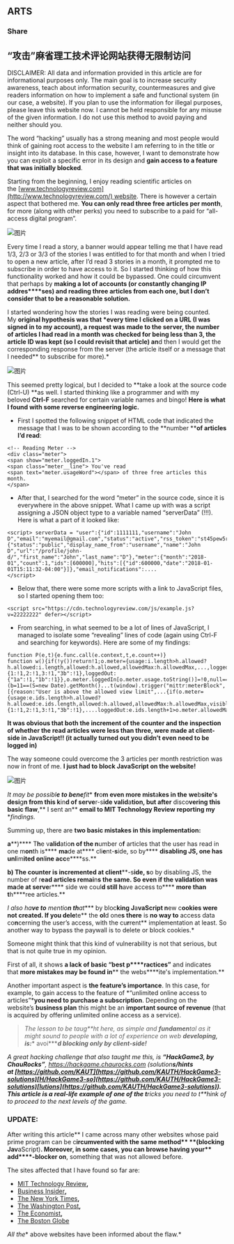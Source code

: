## ARTS

### Share

## “攻击”麻省理工技术评论网站获得无限制访问

DISCLAIMER: All data and information provided in this article are for informational purposes only. The main goal is to increase security awareness, teach about information security, countermeasures and give readers information on how to implement a safe and functional system (in our case, a website). If you plan to use the information for illegal purposes, please leave this website now. I cannot be held responsible for any misuse of the given information. I do not use this method to avoid paying and neither should you.

The word “hacking” usually has a strong meaning and most people would think of gaining root access to the website I am referring to in the title or insight into its database. In this case, however, I want to demonstrate how you can exploit a specific error in its design and **gain access to a feature that was initially blocked**.

Starting from the beginning, I enjoy reading scientific articles on the [www.technologyreview.com](http://www.technologyreview.com/) website. There is however a certain aspect that bothered me. **You can only read three free articles per month**, for more (along with other perks) you need to subscribe to a paid for “all-access digital program”.

![图片](https://uploader.shimo.im/f/NMZ6gm25uUsmrUNn.png!thumbnail)

Every time I read a story, a banner would appear telling me that I have read 1/3, 2/3 or 3/3 of the stories I was entitled to for that month and when I tried to open a new article, after I’d read 3 stories in a month, it prompted me to subscribe in order to have access to it. So I started thinking of how this functionality worked and how it could be bypassed. One could circumvent that perhaps by **making a lot of accounts **(or **constantly chan****gi****n****g**** I****P**** a****d****dres****ses**)** **and reading three articles from each one, but** I don’t consider that to be a reasonable solution.**

I started wondering how the stories I was reading were being counted. My **original hypothesis **was that *every time I clicked on a URL (I was signed in to my account), a request was made to the server, the number of articles I had read in a month was checked for being less than 3, t**he article ID was kept (so I could revisit that article) an**d then I would get the corresponding response from the server (the article itself or a message that I needed** to subscribe for more).*

![图片](https://uploader.shimo.im/f/jSd4bWsKoZIWxwYZ.png!thumbnail)



This seemed pretty logical, but I decided to **take a look at the source code (Ctrl-U) **as well. I started thinking like a programmer and with my beloved **Ctrl-F** searched for certain variable names and bingo! **Here is what I found with some reverse engineering logic.**

* First I spotted the following snippet of HTML code that indicated the message that I was to be shown according to the **number ****of articles I’d read**:

```
<!-- Reading Meter -->
<div class="meter">
<span show="meter.loggedIn.1">
<span class="meter__line"> You've read
<span text="meter.usageWord"></span> of three free articles this month.
</span>
```
* After that, I searched for the word “meter” in the source code, since it is everywhere in the above snippet. What I came up with was a script assigning a JSON object type to a variable named “serverData” (!!!). Here is what a part of it looked like:

```
<script> serverData = "user":{"id":1111111,"username":"John D","email":"myemail@gmail.com","status":"active","rss_token":"st45pew5rX2UQmFafadsgajtP92a","livefyre_id":"uid_11111111","notifications_unread":0,"profile":{"status":"public","display_name_from":"username","name":"John D","url":"/profile/john-d/","first_name":"John","last_name":"D"},"meter":{"month":"2018-01","count":1,"ids":[600000],"hits":[{"id":600000,"date":"2018-01-01T15:11:32-04:00"}]},"email_notifications":....
</script>
```
* Below that, there were some more scripts with a link to JavaScript files, so I started opening them too:

```
<script src="https://cdn.technologyreview.com/js/example.js?v=22222222" defer></script>
```
* From searching, in what seemed to be a lot of lines of JavaScript, I managed to isolate some “revealing” lines of code (again using Ctrl-F and searching for keywords). Here are some of my findings:

```
function P(e,t){e.func.call(e.context,t,e.count++)}
function w(){if(!y())return!1;o.meter={usage:i.length>h.allowed?h.allowed:i.length,allowed:h.allowed,allowedMax:h.allowedMax,...,loggedIn:{1:!1,2:!1,3:!1,"3b":!1},loggedOut:{"1a":!1,"1b":!1}},o.meter.loggedIn[o.meter.usage.toString()]=!0,null==e&&(b=11==(S=new Date).getMonth()...t(window).trigger("mittr:meterBlock",[{reason:"User is above the allowed view limit",...{if(o.meter={usage:e.ids.length>h.allowed?h.allowed:e.ids.length,allowed:h.allowed,allowedMax:h.allowedMax,visible:!0,open:!0,paywall:!1,usageWord:"",allowedWord:"",loggedIn:{1:!1,2:!1,3:!1,"3b":!1},....loggedOut:e.ids.length+1>o.meter.allowedMax?]}
```

**It was obvious that bot****h the increment of the counter ****a****nd the inspection of whether the read articles were less tha****n ****three, were made at**** client-side in JavaScript!! (it actually turned out yo****u didn’t even need t****o be logged in)**

The way someone could overcome the 3 articles per month restriction was now in front of me. **I just had to block JavaScript on the website!**

![图片](https://uploader.shimo.im/f/1gQHDl8eI3UEmoqE.png!thumbnail)

*It may be possibl**e to bene**fit** **fr**o**m **e**ven more mist**a**kes in the** **we**b**site's desi**g**n from this k**in**d of **se**rve**r-s**ide valid**a**tion, but after** disco**vering this basic flaw**,** I sent an** **email to **MIT Techn**ology Review **r**eporting my** **findings.*

Summing up, there are **t****wo**** bas****ic**** mis****ta****ke****s ****in t****his ****imple****m****entation:**

**a****)**** T****h****e v****alid****atio****n ****of th****e n****umber o****f**** articles that the user has read in one m****on****th is**** ****ma****de at**** cli****e****nt-****s****ide, so by**** ****disabling JS, ****o****ne has unl****im****ited on****l****ine acc****e****ss.**

**b) Th****e ****counter**** ****is incremen****te****d at client****-s****ide, s****o by disabling JS, the number of r****ead articles remai****n****s the same. ****So eve****n if the validation was ma****d****e at serve****r**** side we coul****d still h****ave access to**** ****more than t****h****ree articles.**

*I also ha**ve to** mentio**n th**at**** by bloc******king J******a******vaScript**** ****n******ew c******ookies were not ******crea******ted****. If you **d**ele**te** the **ol**d one**s **the**re** is **no **way t**o** access data co**n**cerning the user’s access, with the cu**r**rent** implementation at least. So another way to bypass the paywall is to delete or block cookies.*



Someone might think that this kind of vulnerability is not that serious, but that is not quite true in my opinion.

First of all, it shows **a lack of basic “best p****ractices”** and indicates that **more mistakes may be found in**** the webs****ite's implementation.**

Another important aspect is **the feature’s importance**. In this case, for example, to gain access to the feature of *“unlimited online access to articles”***you need to purchase a subscription**. Depending on the website’s **business plan** this might be an **important source of revenue** (that is acquired by offering unlimited online access as a service).



>*The lesson to be taug**ht here, as simple and **fundamen**tal as it might sound to people with a lot of experience on web **developing, is:**** avoi******d blocking only by client-side!***



*A great hacking challenge that also taught me this, is ****“HackGame3, by ChauRocks”****, *[https](https://hackgame.chaurocks.com/)[://hackgame.chaurocks.com](https://hackgame.chaurocks.com/)* (solution**s/hints at *[https://github.com/KAUT](https://github.com/KAUTH/HackGame3-solutions)[H/HackGame3-so](https://github.com/KAUTH/HackGame3-solutions)[lutions](https://github.com/KAUTH/HackGame3-solutions)*). This article is a real-life example of one of the t**ricks you need to t**hink of to proceed to the next levels of the game.*

### UPDATE:

After writing this article** I came across many other websites whose paid prime program can be c****ircumvented with the same method** **(blocking Jav****aScript)**. Moreover, in some cases, you can **browse having your**** add****-blocker on**, something that was not allowed before.

The sites affected that I have found so far are:

* [MIT Technology Review](https://www.technologyreview.com/)**,**
* [Business Insider](https://www.businessinsider.com/)**,**
* [The New York Times](https://www.nytimes.com/)**,**
* [The Washington Post](https://www.washingtonpost.com/)**,**
* [The Economist](https://www.economist.com/)**,**
* [The Boston Globe](https://www.bostonglobe.com/)

*All the** above websites have been informed about the flaw.*

